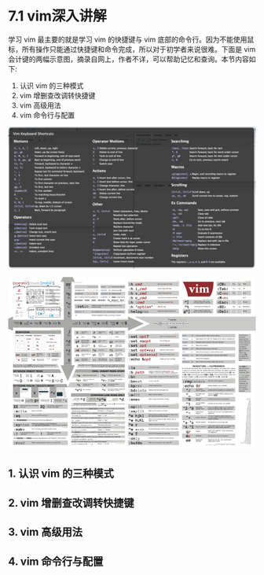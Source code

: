 # 7.1 vim深入讲解
学习 vim 最主要的就是学习 vim 的快捷键与 vim 底部的命令行。因为不能使用鼠标，所有操作只能通过快捷键和命令完成，所以对于初学者来说很难。下面是 vim 会计键的两幅示意图，摘录自网上，作者不详，可以帮助记忆和查询。本节内容如下:
1. 认识 vim 的三种模式
2. vim 增删查改调转快捷键
3. vim 高级用法
4. vim 命令行与配置

![vim_images1](../images/7/vim-quick-01.png)

![vim_images2](../images/7/vim-quick-02.png)

## 1. 认识 vim 的三种模式

## 2. vim 增删查改调转快捷键
## 3. vim 高级用法
## 4. vim 命令行与配置
